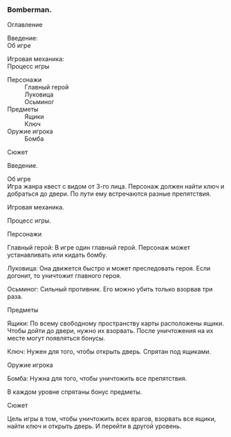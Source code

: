 	 	 	
<h3> Bomberman. </h3>


Оглавление

Введение: <br>
Об игре

Игровая механика:<br>
Процесс игры <br>
<dl>
<dt>Персонажи </dt>
	<dd>Главный герой</dd>
	<dd>Луковица</dd>
	<dd>Осьминог</dd>
<dt>Предметы</dt>	
	<dd>Ящики</dd>
	<dd>Ключ</dd>
<dt>Оружие игрока</dt>
	<dd>Бомба</dd>

Сюжет

</dl>







Введение.

Об игре<br>
Игра жанра квест с видом от 3-го лица. Персонаж должен найти ключ и добраться до двери. По пути ему встречаются разные препятствия.


Игровая механика.

Процесс игры.

Персонажи

Главный герой:
В игре один главный герой. Персонаж может устанавливать или кидать бомбу.

Луковица:
Она движется быстро и может преследовать героя. Если догонит, то уничтожит главного героя.

Осьминог:
Сильный противник. Его можно убить только взорвав три раза.


Предметы
	

Ящики:
По всему свободному пространству карты расположены ящики. Чтобы дойти до двери, нужно их взорвать. После уничтожения на их месте могут появляться бонусы.

Ключ:
Нужен для того, чтобы открыть дверь. Спрятан под ящиками.

Оружие игрока

Бомба:
Нужна для того, чтобы уничтожить все препятствия.

В каждом уровне спрятаны бонус предметы.

Сюжет

Цель игры в том, чтобы уничтожить всех врагов, взорвать все ящики, найти ключ и открыть дверь. И перейти в другой уровень.



